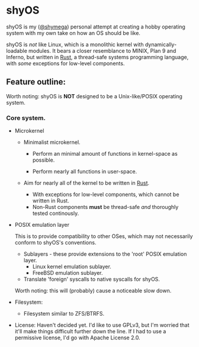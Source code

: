 # shyOS

shyOS is my ([@shymega][shymega]) personal attempt at creating a hobby
operating system with my own take on how an OS should be like.

shyOS is _not_ like Linux, which is a monolithic kernel with
dynamically-loadable modules. It bears a closer resemblance to MINIX,
Plan 9 and Inferno, but written in [Rust][rust], a thread-safe systems
programming language, with *some* exceptions for low-level components.

## Feature outline:

Worth noting: shyOS is **NOT** designed to be a Unix-like/POSIX
operating system.

### Core system.

- Microkernel
  - Minimalist microkernel.
    - Perform an minimal amount of functions in kernel-space as possible.

    - Perform nearly all functions in user-space.

   - Aim for nearly all of the kernel to be written in [Rust][rust].
      - With exceptions for low-level components, which cannot be
        written in Rust.
      - Non-Rust components **must** be thread-safe *and* thoroughly
        tested continously.

- POSIX emulation layer

  This is to provide compatibility to other OSes, which may not
  necessarily conform to shyOS's conventions.

  * Sublayers - these provide extensions to the 'root' POSIX
    emulation layer.
    * Linux kernel emulation sublayer.
    * FreeBSD emulation sublayer.
  * Translate 'foreign' syscalls to native syscalls for shyOS.

  Worth noting: this will (probably) cause a noticeable slow down.

- Filesystem:
  * Filesystem similar to ZFS/BTRFS.

- License:
  Haven't decided yet. I'd like to use GPLv3, but I'm worried that it'll make things difficult further down the line.
  If I had to use a permissive license, I'd go with Apache License 2.0.

[shymega]: https://github.com/shymega
[rust]: https://www.rust-lang.org
